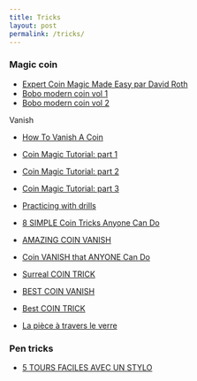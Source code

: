 ```yaml
---
title: Tricks
layout: post
permalink: /tricks/
---
```


<style>
  img { width: 80px; height: 60px; }
</style>

### Magic coin

- [Expert Coin Magic Made Easy par David Roth](https://www.youtube.com/watch?v=uazjOSE9vgE)
- [Bobo modern coin vol 1](https://www.youtube.com/watch?v=JxRo5knJZis)
- [Bobo modern coin vol 2](https://www.youtube.com/watch?v=5XF8r4LLGrE)

Vanish
- [How To Vanish A Coin](https://www.youtube.com/watch?v=S7EvOVdpTIs)
- [Coin Magic Tutorial: part 1](https://www.youtube.com/watch?v=ggyU729JA7Q)
- [Coin Magic Tutorial: part 2](https://www.youtube.com/watch?v=okyqi42PTRU)
- [Coin Magic Tutorial: part 3](https://www.youtube.com/watch?v=fdrMuTmC6mQ)
- [Practicing with drills](https://www.youtube.com/watch?v=eeUlFMyionM)

- [8 SIMPLE Coin Tricks Anyone Can Do](https://www.youtube.com/watch?v=YnUNEvbj8Kc)
- [AMAZING COIN VANISH](https://www.youtube.com/watch?v=XxjrfUVcKw8)
- [Coin VANISH that ANYONE Can Do](https://www.youtube.com/watch?v=G7QaSQzHYY0)
- [Surreal COIN TRICK](https://www.youtube.com/watch?v=Nv6-_j1ayfg)
- [BEST COIN VANISH](https://www.youtube.com/watch?v=T0Ih8MOZl6w)
- [Best COIN TRICK](https://www.youtube.com/watch?v=xkig3h1c7Uk)
- [La pièce à travers le verre](https://www.youtube.com/watch?v=T37AUVkuyBo)

### Pen tricks

- [5 TOURS FACILES AVEC UN STYLO](https://www.youtube.com/watch?v=Vkxe8ExJpI4)

